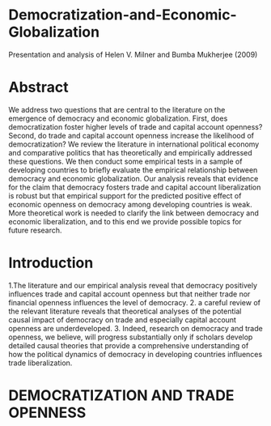 # Democratization-and-Economic-Globalization
Presentation and analysis of Helen V. Milner and Bumba Mukherjee (2009) 
# Abstract
We address two questions that are central to the literature on the emergence of democracy and economic globalization. First, does democratization foster higher levels of trade and capital account openness? Second, do trade and capital account openness increase the likelihood of democratization? We review the literature in international political economy and comparative politics that has theoretically and empirically addressed these questions. We then conduct some empirical tests in a sample of developing countries to briefly evaluate the empirical relationship between democracy and economic globalization. Our analysis reveals that evidence for the claim that democracy fosters trade and capital account liberalization is robust but that empirical support for the predicted positive effect of economic openness on democracy among developing countries is weak. More theoretical work is needed to clarify the link between democracy and economic liberalization, and to this end we provide possible topics for future research.
# Introduction
1.The literature and our empirical analysis reveal that democracy positively influences trade and capital account openness but that neither trade nor financial openness influences the level of democracy.
2. a careful review of the relevant literature reveals that theoretical analyses of the potential causal impact of democracy on trade and especially capital account openness are underdeveloped.
3. Indeed, research on democracy and trade openness, we believe, will progress substantially only if scholars develop detailed causal theories that provide a comprehensive understanding of how the political dynamics of democracy in developing countries influences trade liberalization.

# DEMOCRATIZATION AND TRADE OPENNESS

